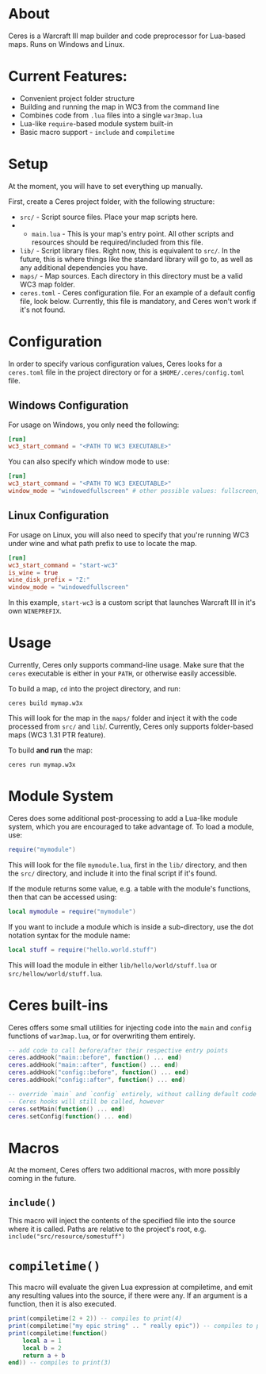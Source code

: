 # About

Ceres is a Warcraft III map builder and code preprocessor for Lua-based maps.
Runs on Windows and Linux.

# Current Features:

* Convenient project folder structure 
* Building and running the map in WC3 from the command line
* Combines code from `.lua` files into a single `war3map.lua`
* Lua-like `require`-based module system built-in
* Basic macro support - `include` and `compiletime`

# Setup

At the moment, you will have to set everything up manually.

First, create a Ceres project folder, with the following structure:

* `src/` - Script source files. Place your map scripts here.
* * `main.lua` - This is your map's entry point. All other scripts and resources should be required/included from this file.
* `lib/` - Script library files. Right now, this is equivalent to `src/`. In the future, this is where things like the standard library will go to, as well as any additional dependencies you have.
* `maps/` - Map sources. Each directory in this directory must be a valid WC3 map folder.
* `ceres.toml` - Ceres configuration file. For an example of a default config file, look below. Currently, this file is mandatory, and Ceres won't work if it's not found.

# Configuration

In order to specify various configuration values, Ceres looks for a `ceres.toml` file in the project directory or for a `$HOME/.ceres/config.toml` file.

## Windows Configuration
For usage on Windows, you only need the following:
```toml
[run]
wc3_start_command = "<PATH TO WC3 EXECUTABLE>"
```

You can also specify which window mode to use:
```toml
[run]
wc3_start_command = "<PATH TO WC3 EXECUTABLE>"
window_mode = "windowedfullscreen" # other possible values: fullscreen, windowed
```

## Linux Configuration
For usage on Linux, you will also need to specify that you're running WC3 under wine and what path prefix to use to locate the map.
```toml
[run]
wc3_start_command = "start-wc3"
is_wine = true
wine_disk_prefix = "Z:"
window_mode = "windowedfullscreen"
```

In this example, `start-wc3` is a custom script that launches Warcraft III in it's own `WINEPREFIX`. 

# Usage

Currently, Ceres only supports command-line usage. Make sure that the `ceres` executable is either in your `PATH`, or otherwise easily accessible.

To build a map, `cd` into the project directory, and run:

`ceres build mymap.w3x`

This will look for the map in the `maps/` folder and inject it with the code processed from `src/` and `lib`/. Currently, Ceres only supports folder-based maps (WC3 1.31 PTR feature).

To build **and run** the map:

`ceres run mymap.w3x`

# Module System

Ceres does some additional post-processing to add a Lua-like module system, which you are encouraged to take advantage of. To load a module, use:
```lua
require("mymodule")
```
This will look for the file `mymodule.lua`, first in the `lib/` directory, and then the `src/` directory, and include it into the final script if it's found.

If the module returns some value, e.g. a table with the module's functions, then that can be accessed using:
```lua
local mymodule = require("mymodule")
```

If you want to include a module which is inside a sub-directory, use the dot notation syntax for the module name:
```lua
local stuff = require("hello.world.stuff")
```

This will load the module in either `lib/hello/world/stuff.lua` or `src/hellow/world/stuff.lua`.

# Ceres built-ins

Ceres offers some small utilities for injecting code into the `main` and `config` functions of `war3map.lua`, or for overwriting them entirely.

```lua
-- add code to call before/after their respective entry points
ceres.addHook("main::before", function() ... end)
ceres.addHook("main::after", function() ... end)
ceres.addHook("config::before", function() ... end)
ceres.addHook("config::after", function() ... end)

-- override `main` and `config` entirely, without calling default code
-- Ceres hooks will still be called, however
ceres.setMain(function() ... end)
ceres.setConfig(function() ... end)
```
# Macros

At the moment, Ceres offers two additional macros, with more possibly coming in the future.

## `include()`

This macro will inject the contents of the specified file into the source where it is called. Paths are relative to the project's root, e.g. `include("src/resource/somestuff")`

# `compiletime()`

This macro will evaluate the given Lua expression at compiletime, and emit any resulting values into the source, if there were any.
If an argument is a function, then it is also executed.

```lua
print(compiletime(2 + 2)) -- compiles to print(4)
print(compiletime("my epic string" .. " really epic")) -- compiles to print("my epic string really epic")
print(compiletime(function()
    local a = 1
    local b = 2
    return a + b
end)) -- compiles to print(3)
```